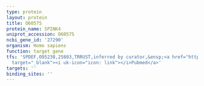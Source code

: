 ```yaml
---
type: protein
layout: protein
title: O60575
protein_name: SPINK4
uniprot_accession: O60575
ncbi_gene_id: '27290'
organism: Homo sapiens
function: target gene
tfs: 'SPDEF,O95238,25803,TRRUST,inferred by curator,&ensp;<a href="https://www.ncbi.nlm.nih.gov/pubmed/?term=19786015%5Buid%5D"
  target="_blank"><i uk-icon="icon: link"></i>Pubmed</a>'
targets: ''
binding_sites: ''
---
```

